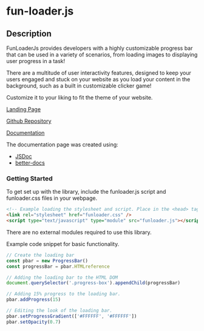 # fun-loader.js

## Description

FunLoaderJs provides developers with a highly customizable progress bar that can be used in a variety of scenarios,
from loading images to displaying user progress in a task!

There are a multitude of user interactivity features, designed to keep your users engaged and stuck on your website as you load your content in the background, such as a built in customizable clicker game!

Customize it to your liking to fit the theme of your website.

[Landing Page](https://funloader.herokuapp.com/)

[Github Repository](https://github.com/csc309-winter-2021/js-library-gaowilso)

[Documentation](https://funloader.herokuapp.com/out/documentation)

The documentation page was created using:

* [JSDoc](https://devdocs.io/jsdoc/)
* [better-docs](https://github.com/SoftwareBrothers/better-docs)

### Getting Started

To get set up with the library, include the funloader.js script and funloader.css files in your webpage.

```html
<!-- Example loading the stylesheet and script. Place in the <head> tag of your HTML -->
<link rel="stylesheet" href="funloader.css" />
<script type="text/javascript" type="module" src="funloader.js"></script>
```

There are no external modules required to use this library.

Example code snippet for basic functionality.

```javascript
// Create the loading bar
const pbar = new ProgressBar()
const progressBar = pbar.HTMLreference

// Adding the loading bar to the HTML DOM
document.querySelector('.progress-box').appendChild(progressBar)

// Adding 15% progress to the loading bar.
pbar.addProgress(15)

// Editing the look of the loading bar.
pbar.setProgressGradient(['#FFFFFF', '#FFFFFF'])
pbar.setOpacity(0.7)
```
